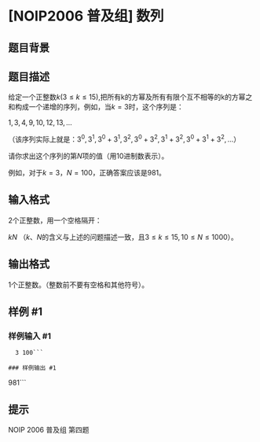 # [NOIP2006 普及组] 数列

## 题目背景



## 题目描述

给定一个正整数$k(3≤k≤15)$,把所有k的方幂及所有有限个互不相等的k的方幂之和构成一个递增的序列，例如，当$k=3$时，这个序列是：

$1,3,4,9,10,12,13,…$

（该序列实际上就是：$3^0,3^1,3^0+3^1,3^2,3^0+3^2,3^1+3^2,3^0+3^1+3^2,…$）

请你求出这个序列的第$N$项的值（用$10$进制数表示）。

例如，对于$k=3$，$N=100$，正确答案应该是$981$。


## 输入格式

$2$个正整数，用一个空格隔开：

$k N$
（$k$、$N$的含义与上述的问题描述一致，且$3≤k≤15,10≤N≤1000$）。


## 输出格式

$1$个正整数。（整数前不要有空格和其他符号）。


## 样例 #1

### 样例输入 #1
```
  3 100```

### 样例输出 #1

```
981```

## 提示

NOIP 2006 普及组 第四题

